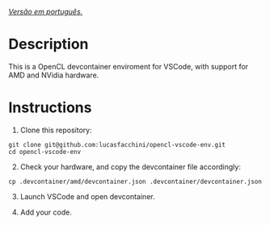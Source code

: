 [*Versão em português.*](https://github.com/lucasfacchini/opencl-vscode-env/blob/master/README-pt.md)

# Description #

This is a OpenCL devcontainer enviroment for VSCode, with support for AMD and NVidia hardware.

# Instructions #

1. Clone this repository:
```
git clone git@github.com:lucasfacchini/opencl-vscode-env.git
cd opencl-vscode-env
```

2. Check your hardware, and copy the devcontainer file accordingly:
```
cp .devcontainer/amd/devcontainer.json .devcontainer/devcontainer.json
```

3. Launch VSCode and open devcontainer.

4. Add your code.